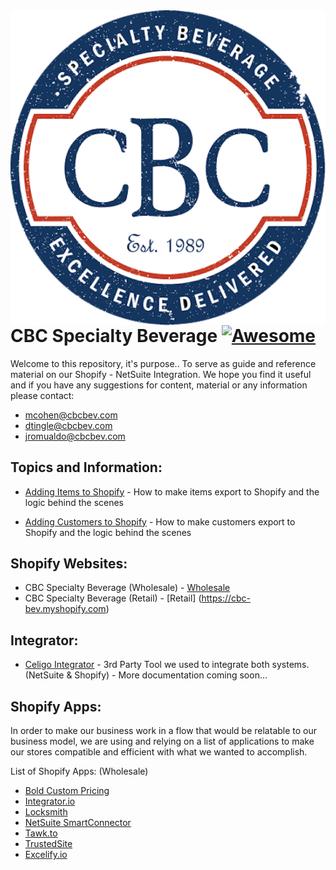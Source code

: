 <img src="images/favicon-image.png" align="right" />

# CBC Specialty Beverage [![Awesome](https://cdn.rawgit.com/sindresorhus/awesome/d7305f38d29fed78fa85652e3a63e154dd8e8829/media/badge.svg)](https://github.com/sindresorhus/awesome#readme)

Welcome to this repository, it's purpose.. To serve as guide and reference material on our Shopify - NetSuite Integration. We hope you find it useful and if you have any suggestions for content, material
or any information please contact:

- mcohen@cbcbev.com
- dtingle@cbcbev.com
- jromualdo@cbcbev.com

## Topics and Information:

- [Adding Items to Shopify](https://github.com/) - How to make items export to Shopify and the logic behind the scenes

- [Adding Customers to Shopify](https://github.com/) - How to make customers export to Shopify and the logic behind the scenes 


## Shopify Websites:

- CBC Specialty Beverage (Wholesale) - [Wholesale](https://cbcbev.myshopify.com)
- CBC Specialty Beverage (Retail) - [Retail] (https://cbc-bev.myshopify.com)


## Integrator:

- [Celigo Integrator](https://www.celigo.com/ipaas-integration-platform/) - 3rd Party Tool we used to integrate both systems. (NetSuite & Shopify) - More documentation coming soon...


## Shopify Apps:

In order to make our business work in a flow that would be relatable to our business model, we are using and relying on a list of applications to make our stores compatible and efficient with what we wanted to 
accomplish.

List of Shopify Apps: (Wholesale)

- [Bold Custom Pricing](https://apps.shopify.com/customer-pricing?surface_detail=bold+custom+pricing&surface_inter_position=1&surface_intra_position=4&surface_type=search)
- [Integrator.io](https://www.celigo.com/ipaas-integration-platform/)
- [Locksmith](https://apps.shopify.com/locksmith)
- [NetSuite SmartConnector](https://www.celigo.com/smartconnector/)
- [Tawk.to](https://www.tawk.to/)
- [TrustedSite](https://www.trustedsite.com/)
- [Excelify.io](https://excelify.io/)
